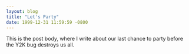 ```yaml
---
layout: blog
title: "Let's Party"
date: 1999-12-31 11:59:59 -0800
---
```


This is the post body, where I write about our last chance to party before the Y2K bug destroys us all.